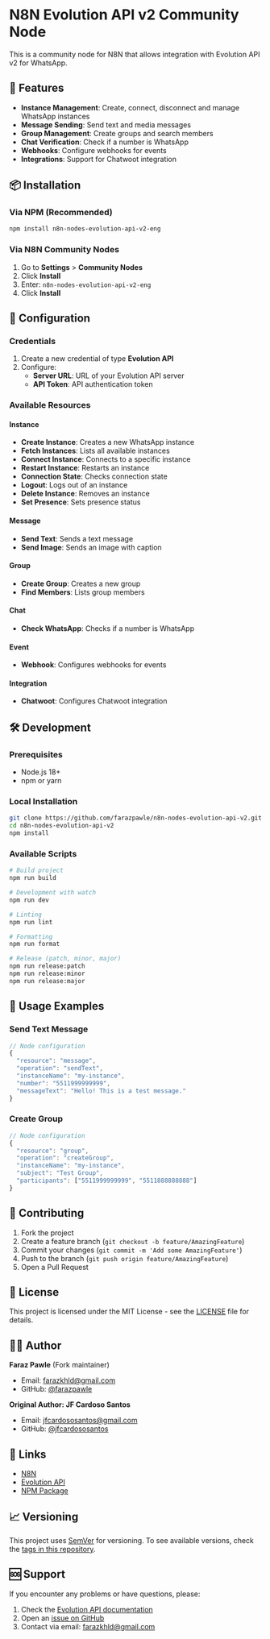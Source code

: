 # N8N Evolution API v2 Community Node

This is a community node for N8N that allows integration with Evolution API v2 for WhatsApp.

## 🚀 Features

- **Instance Management**: Create, connect, disconnect and manage WhatsApp instances
- **Message Sending**: Send text and media messages
- **Group Management**: Create groups and search members
- **Chat Verification**: Check if a number is WhatsApp
- **Webhooks**: Configure webhooks for events
- **Integrations**: Support for Chatwoot integration

## 📦 Installation

### Via NPM (Recommended)

```bash
npm install n8n-nodes-evolution-api-v2-eng
```

### Via N8N Community Nodes

1. Go to **Settings** > **Community Nodes**
2. Click **Install**
3. Enter: `n8n-nodes-evolution-api-v2-eng`
4. Click **Install**

## 🔧 Configuration

### Credentials

1. Create a new credential of type **Evolution API**
2. Configure:
   - **Server URL**: URL of your Evolution API server
   - **API Token**: API authentication token

### Available Resources

#### Instance
- **Create Instance**: Creates a new WhatsApp instance
- **Fetch Instances**: Lists all available instances
- **Connect Instance**: Connects to a specific instance
- **Restart Instance**: Restarts an instance
- **Connection State**: Checks connection state
- **Logout**: Logs out of an instance
- **Delete Instance**: Removes an instance
- **Set Presence**: Sets presence status

#### Message
- **Send Text**: Sends a text message
- **Send Image**: Sends an image with caption

#### Group
- **Create Group**: Creates a new group
- **Find Members**: Lists group members

#### Chat
- **Check WhatsApp**: Checks if a number is WhatsApp

#### Event
- **Webhook**: Configures webhooks for events

#### Integration
- **Chatwoot**: Configures Chatwoot integration

## 🛠️ Development

### Prerequisites

- Node.js 18+
- npm or yarn

### Local Installation

```bash
git clone https://github.com/farazpawle/n8n-nodes-evolution-api-v2.git
cd n8n-nodes-evolution-api-v2
npm install
```

### Available Scripts

```bash
# Build project
npm run build

# Development with watch
npm run dev

# Linting
npm run lint

# Formatting
npm run format

# Release (patch, minor, major)
npm run release:patch
npm run release:minor
npm run release:major
```

## 📝 Usage Examples

### Send Text Message

```javascript
// Node configuration
{
  "resource": "message",
  "operation": "sendText",
  "instanceName": "my-instance",
  "number": "5511999999999",
  "messageText": "Hello! This is a test message."
}
```

### Create Group

```javascript
// Node configuration
{
  "resource": "group",
  "operation": "createGroup",
  "instanceName": "my-instance",
  "subject": "Test Group",
  "participants": ["5511999999999", "5511888888888"]
}
```

## 🤝 Contributing

1. Fork the project
2. Create a feature branch (`git checkout -b feature/AmazingFeature`)
3. Commit your changes (`git commit -m 'Add some AmazingFeature'`)
4. Push to the branch (`git push origin feature/AmazingFeature`)
5. Open a Pull Request

## 📄 License

This project is licensed under the MIT License - see the [LICENSE](LICENSE) file for details.

## 👨‍💻 Author

**Faraz Pawle** (Fork maintainer)
- Email: farazkhld@gmail.com
- GitHub: [@farazpawle](https://github.com/farazpawle)

**Original Author: JF Cardoso Santos**
- Email: jfcardososantos@gmail.com
- GitHub: [@jfcardososantos](https://github.com/jfcardososantos)

## 🔗 Links

- [N8N](https://n8n.io/)
- [Evolution API](https://doc.evolution-api.com/)
- [NPM Package](https://www.npmjs.com/package/n8n-nodes-evolution-api-v2-eng)

## 📈 Versioning

This project uses [SemVer](http://semver.org/) for versioning. To see available versions, check the [tags in this repository](https://github.com/farazpawle/n8n-nodes-evolution-api-v2/tags).

## 🆘 Support

If you encounter any problems or have questions, please:

1. Check the [Evolution API documentation](https://doc.evolution-api.com/)
2. Open an [issue on GitHub](https://github.com/farazpawle/n8n-nodes-evolution-api-v2/issues)
3. Contact via email: farazkhld@gmail.com 